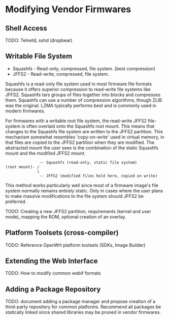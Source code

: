 # Modifying Vendor Firmwares 

## Shell Access ##

TODO: Telnetd, sshd (dropbear)

## Writable File System ##

  * Squashfs - Read-only, compressed, file system. (best compression)
  * JFFS2 - Read-write, compressed, file system.

Squashfs is a read-only file system used in most firmware file formats because it offers superior compression to read-write file systems like JFFS2. Squashfs tars groups of files together into blocks and compresses them. Squashfs can use a number of compression algorithms, though ZLIB was the original. LZMA typically performs best and is commonly used in modern firmwares.

For firmwares with a writable root file system, the read-write JFFS2 file-system is often overlaid onto the Squashfs root mount. This means that changes to the Squashfs file system are written to the JFFS2 partition. This mechanism somewhat resembles 'copy-on-write' used in virtual memory, in that files are copied to the JFFS2 partition when they are modified. The abstracted mount the user sees is the combination of the static Squashfs mount and the modified JFFS2 mount.

```
               -- Squashfs (read-only, static file system)
(root mount)- / 
              \
               -- JFFS2 (modified files held here, copied on write)
```

This method works particularly well since most of a firmware image's file system normally remains entirely static. Only in cases where the user plans to make massive modifications to the file system should JFFS2 be preferred.

TODO: Creating a new JFFS2 partition; requirements (kernel and user mode), mapping the ROM, optional creation of an overlay.

## Platform Toolsets (cross-compiler) 

TODO: Reference OpenWrt platform toolsets (SDKs, Image Builder)

## Extending the Web Interface ##

TODO: How to modify common webif formats

## Adding a Package Repository ##

TODO: document adding a package manager and propose creation of a third-party repository for common platforms. Recommend all packages be statically linked since shared libraries may be pruned in vendor firmwares.

